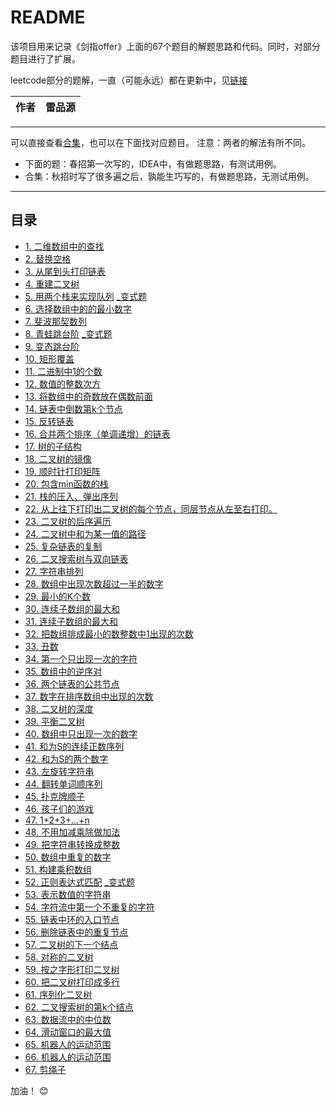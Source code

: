 README
===========================
该项目用来记录《剑指offer》上面的67个题目的解题思路和代码。同时，对部分题目进行了扩展。

leetcode部分的题解，一直（可能永远）都在更新中，见[链接](https://github.com/leipinyuan/Sword/blob/master/leetcode.md)

|作者|雷品源|
|---|---

****

可以直接查看[合集](https://github.com/leipinyuan/Sword/blob/master/%E5%89%91%E6%8C%87offer.md)，也可以在下面找对应题目。
注意：两者的解法有所不同。

- 下面的题：春招第一次写的，IDEA中，有做题思路，有测试用例。
- 合集：秋招时写了很多遍之后，孰能生巧写的，有做题思路，无测试用例。

****
## 目录
* [1. 二维数组中的查找](https://github.com/leipinyuan/Sword/blob/master/src/sword/test1.java)
* [2. 替换空格](https://github.com/leipinyuan/Sword/blob/master/src/sword/test2.java)
* [3. 从尾到头打印链表](https://github.com/leipinyuan/Sword/blob/master/src/sword/test3.java)
* [4. 重建二叉树](https://github.com/leipinyuan/Sword/blob/master/src/sword/test4.java)
* [5. 用两个栈来实现队列](https://github.com/leipinyuan/Sword/blob/master/src/sword/test5.java) [_变式题](https://github.com/leipinyuan/Sword/blob/master/src/sword/test5_cg.java)
* [6. 选择数组中的的最小数字](https://github.com/leipinyuan/Sword/blob/master/src/sword/test6.java)
* [7. 斐波那契数列](https://github.com/leipinyuan/Sword/blob/master/src/sword/test7.java)
* [8. 青蛙跳台阶](https://github.com/leipinyuan/Sword/blob/master/src/sword/test8.java) [_变式题](https://github.com/leipinyuan/Sword/blob/master/src/sword/test8_cg.java)
* [9. 变态跳台阶](https://github.com/leipinyuan/Sword/blob/master/src/sword/test9.java)
* [10. 矩形覆盖](https://github.com/leipinyuan/Sword/blob/master/src/sword/test10.java)
* [11. 二进制中1的个数](https://github.com/leipinyuan/Sword/blob/master/src/sword/test11.java)
* [12. 数值的整数次方](https://github.com/leipinyuan/Sword/blob/master/src/sword/test12.java)
* [13. 将数组中的奇数放在偶数前面](https://github.com/leipinyuan/Sword/blob/master/src/sword/test13.java)
* [14. 链表中倒数第k个节点](https://github.com/leipinyuan/Sword/blob/master/src/sword/test14.java)
* [15. 反转链表](https://github.com/leipinyuan/Sword/blob/master/src/sword/test15.java)
* [16. 合并两个排序（单调递增）的链表](https://github.com/leipinyuan/Sword/blob/master/src/sword/test16.java)
* [17. 树的子结构](https://github.com/leipinyuan/Sword/blob/master/src/sword/test17.java)
* [18. 二叉树的镜像](https://github.com/leipinyuan/Sword/blob/master/src/sword/test18.java)
* [19. 顺时针打印矩阵](https://github.com/leipinyuan/Sword/blob/master/src/sword/test19.java)
* [20. 包含min函数的栈](https://github.com/leipinyuan/Sword/blob/master/src/sword/test20.java)
* [21. 栈的压入、弹出序列](https://github.com/leipinyuan/Sword/blob/master/src/sword/test21.java)
* [22. 从上往下打印出二叉树的每个节点，同层节点从左至右打印。](https://github.com/leipinyuan/Sword/blob/master/src/sword/test22.java)
* [23. 二叉树的后序遍历](https://github.com/leipinyuan/Sword/blob/master/src/sword/test23.java)
* [24. 二叉树中和为某一值的路径](https://github.com/leipinyuan/Sword/blob/master/src/sword/test24.java)
* [25. 复杂链表的复制](https://github.com/leipinyuan/Sword/blob/master/src/sword/test25.java)
* [26. 二叉搜索树与双向链表](https://github.com/leipinyuan/Sword/blob/master/src/sword/test26.java)
* [27. 字符串排列](https://github.com/leipinyuan/Sword/blob/master/src/sword/test27.java)
* [28. 数组中出现次数超过一半的数字](https://github.com/leipinyuan/Sword/blob/master/src/sword/test28.java)
* [29. 最小的K个数](https://github.com/leipinyuan/Sword/blob/master/src/sword/test29.java)
* [30. 连续子数组的最大和](https://github.com/leipinyuan/Sword/blob/master/src/sword/test30.java)
* [31. 连续子数组的最大和](https://github.com/leipinyuan/Sword/blob/master/src/sword/test31.java)
* [32. 把数组排成最小的数整数中1出现的次数](https://github.com/leipinyuan/Sword/blob/master/src/sword/test32.java)
* [33. 丑数](https://github.com/leipinyuan/Sword/blob/master/src/sword/test33.java)
* [34. 第一个只出现一次的字符](https://github.com/leipinyuan/Sword/blob/master/src/sword/test34.java)
* [35. 数组中的逆序对](https://github.com/leipinyuan/Sword/blob/master/src/sword/test35.java)
* [36. 两个链表的公共节点](https://github.com/leipinyuan/Sword/blob/master/src/sword/test36.java)
* [37. 数字在排序数组中出现的次数](https://github.com/leipinyuan/Sword/blob/master/src/sword/test37.java)
* [38. 二叉树的深度](https://github.com/leipinyuan/Sword/blob/master/src/sword/test38.java)
* [39. 平衡二叉树](https://github.com/leipinyuan/Sword/blob/master/src/sword/test39.java)
* [40. 数组中只出现一次的数字](https://github.com/leipinyuan/Sword/blob/master/src/sword/test40.java)
* [41. 和为S的连续正数序列](https://github.com/leipinyuan/Sword/blob/master/src/sword/test41.java)
* [42. 和为S的两个数字](https://github.com/leipinyuan/Sword/blob/master/src/sword/test42.java)
* [43. 左旋转字符串](https://github.com/leipinyuan/Sword/blob/master/src/sword/test43.java)
* [44. 翻转单词顺序列](https://github.com/leipinyuan/Sword/blob/master/src/sword/test44.java)
* [45. 扑克牌顺子](https://github.com/leipinyuan/Sword/blob/master/src/sword/test45.java)
* [46. 孩子们的游戏](https://github.com/leipinyuan/Sword/blob/master/src/sword/test46.java)
* [47. 1+2+3+...+n](https://github.com/leipinyuan/Sword/blob/master/src/sword/test47.java)
* [48. 不用加减乘除做加法](https://github.com/leipinyuan/Sword/blob/master/src/sword/test48.java)
* [49. 把字符串转换成整数](https://github.com/leipinyuan/Sword/blob/master/src/sword/test49.java)
* [50. 数组中重复的数字](https://github.com/leipinyuan/Sword/blob/master/src/sword/test50.java)
* [51. 构建乘积数组](https://github.com/leipinyuan/Sword/blob/master/src/sword/test51.java)
* [52. 正则表达式匹配](https://github.com/leipinyuan/Sword/blob/master/src/sword/test52.java)  [_变式题](https://github.com/leipinyuan/Sword/blob/master/src/sword/test52_str.java)
* [53. 表示数值的字符串](https://github.com/leipinyuan/Sword/blob/master/src/sword/test53.java)
* [54. 字符流中第一个不重复的字符](https://github.com/leipinyuan/Sword/blob/master/src/sword/test54.java)
* [55. 链表中环的入口节点](https://github.com/leipinyuan/Sword/blob/master/src/sword/test55.java)
* [56. 删除链表中的重复节点](https://github.com/leipinyuan/Sword/blob/master/src/sword/test56.java)
* [57. 二叉树的下一个结点](https://github.com/leipinyuan/Sword/blob/master/src/sword/test57.java)
* [58. 对称的二叉树](https://github.com/leipinyuan/Sword/blob/master/src/sword/test58.java)
* [59. 按之字形打印二叉树](https://github.com/leipinyuan/Sword/blob/master/src/sword/test59.java)
* [60. 把二叉树打印成多行](https://github.com/leipinyuan/Sword/blob/master/src/sword/test60.java)
* [61. 序列化二叉树](https://github.com/leipinyuan/Sword/blob/master/src/sword/test61.java)
* [62. 二叉搜索树的第k个结点](https://github.com/leipinyuan/Sword/blob/master/src/sword/test62.java)
* [63. 数据流中的中位数](https://github.com/leipinyuan/Sword/blob/master/src/sword/test63.java)
* [64. 滑动窗口的最大值](https://github.com/leipinyuan/Sword/blob/master/src/sword/test64.java)
* [65. 机器人的运动范围](https://github.com/leipinyuan/Sword/blob/master/src/sword/test65.java)
* [66. 机器人的运动范围](https://github.com/leipinyuan/Sword/blob/master/src/sword/test66.java)
* [67. 剪绳子](https://github.com/leipinyuan/Sword/blob/master/src/sword/test67.java)

加油！  :blush:
